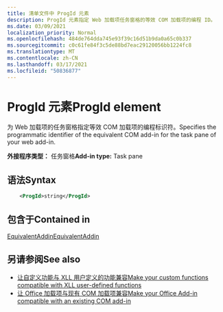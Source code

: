 ```yaml
---
title: 清单文件中 ProgId 元素
description: ProgId 元素指定 Web 加载项任务窗格的等效 COM 加载项的编程 ID。
ms.date: 03/09/2021
localization_priority: Normal
ms.openlocfilehash: 484de764dda745e93f39c16d51b9da0a65c0b337
ms.sourcegitcommit: c0c61fe84f3c5de88bd7eac29120056bb1224fc8
ms.translationtype: MT
ms.contentlocale: zh-CN
ms.lasthandoff: 03/17/2021
ms.locfileid: "50836877"
---
```

# <a name="progid-element"></a><span data-ttu-id="0eb34-103">ProgId 元素</span><span class="sxs-lookup"><span data-stu-id="0eb34-103">ProgId element</span></span>

<span data-ttu-id="0eb34-104">为 Web 加载项的任务窗格指定等效 COM 加载项的编程标识符。</span><span class="sxs-lookup"><span data-stu-id="0eb34-104">Specifies the programmatic identifier of the equivalent COM add-in for the task pane of your web add-in.</span></span>

<span data-ttu-id="0eb34-105">**外接程序类型：** 任务窗格</span><span class="sxs-lookup"><span data-stu-id="0eb34-105">**Add-in type:** Task pane</span></span>

## <a name="syntax"></a><span data-ttu-id="0eb34-106">语法</span><span class="sxs-lookup"><span data-stu-id="0eb34-106">Syntax</span></span>

```XML
    <ProgId>string</ProgId>  
```

## <a name="contained-in"></a><span data-ttu-id="0eb34-107">包含于</span><span class="sxs-lookup"><span data-stu-id="0eb34-107">Contained in</span></span>

[<span data-ttu-id="0eb34-108">EquivalentAddin</span><span class="sxs-lookup"><span data-stu-id="0eb34-108">EquivalentAddin</span></span>](equivalentaddin.md)

## <a name="see-also"></a><span data-ttu-id="0eb34-109">另请参阅</span><span class="sxs-lookup"><span data-stu-id="0eb34-109">See also</span></span>

- [<span data-ttu-id="0eb34-110">让自定义功能与 XLL 用户定义的功能兼容</span><span class="sxs-lookup"><span data-stu-id="0eb34-110">Make your custom functions compatible with XLL user-defined functions</span></span>](../../excel/make-custom-functions-compatible-with-xll-udf.md)
- [<span data-ttu-id="0eb34-111">让 Office 加载项与现有 COM 加载项兼容</span><span class="sxs-lookup"><span data-stu-id="0eb34-111">Make your Office Add-in compatible with an existing COM add-in</span></span>](../../develop/make-office-add-in-compatible-with-existing-com-add-in.md)